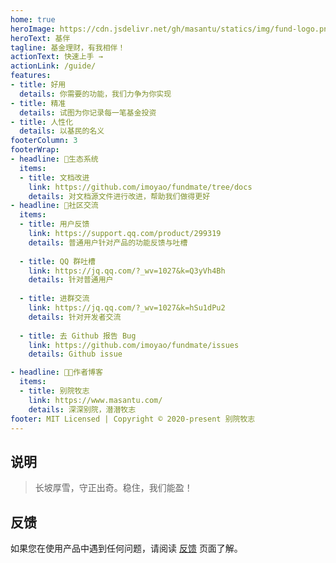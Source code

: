 ```yaml
---
home: true
heroImage: https://cdn.jsdelivr.net/gh/masantu/statics/img/fund-logo.png
heroText: 基伴
tagline: 基金理财，有我相伴！
actionText: 快速上手 →
actionLink: /guide/
features:
- title: 好用
  details: 你需要的功能，我们力争为你实现
- title: 精准
  details: 试图为你记录每一笔基金投资
- title: 人性化
  details: 以基民的名义
footerColumn: 3
footerWrap: 
- headline: 🌿生态系统
  items:
  - title: 文档改进
    link: https://github.com/imoyao/fundmate/tree/docs
    details: 对文档源文件进行改进，帮助我们做得更好
- headline: 💬社区交流
  items:
  - title: 用户反馈
    link: https://support.qq.com/product/299319
    details: 普通用户针对产品的功能反馈与吐槽
    
  - title: QQ 群吐槽
    link: https://jq.qq.com/?_wv=1027&k=Q3yVh4Bh
    details: 针对普通用户
    
  - title: 进群交流
    link: https://jq.qq.com/?_wv=1027&k=hSu1dPu2
    details: 针对开发者交流
    
  - title: 去 Github 报告 Bug
    link: https://github.com/imoyao/fundmate/issues
    details: Github issue

- headline: 👨‍💻作者博客
  items:
  - title: 别院牧志
    link: https://www.masantu.com/
    details: 深深别院，潜潜牧志
footer: MIT Licensed | Copyright © 2020-present 别院牧志
---
```


## 说明

> 长坡厚雪，守正出奇。稳住，我们能盈！

## 反馈

如果您在使用产品中遇到任何问题，请阅读 [反馈](/feedback/) 页面了解。